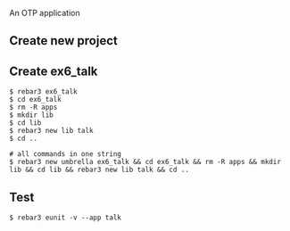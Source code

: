 An OTP application

Create new project
----	
Create ex6_talk
----	
	$ rebar3 ex6_talk
	$ cd ex6_talk
	$ rm -R apps
	$ mkdir lib
	$ cd lib
	$ rebar3 new lib talk
	$ cd ..
	
	# all commands in one string
	$ rebar3 new umbrella ex6_talk && cd ex6_talk && rm -R apps && mkdir lib && cd lib && rebar3 new lib talk && cd ..

Test
-----
	$ rebar3 eunit -v --app talk
	
	